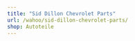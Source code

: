 ```yaml
---
title: "Sid Dillon Chevrolet Parts"
url: /wahoo/sid-dillon-chevrolet-parts/
shop: Autoteile
---
```

